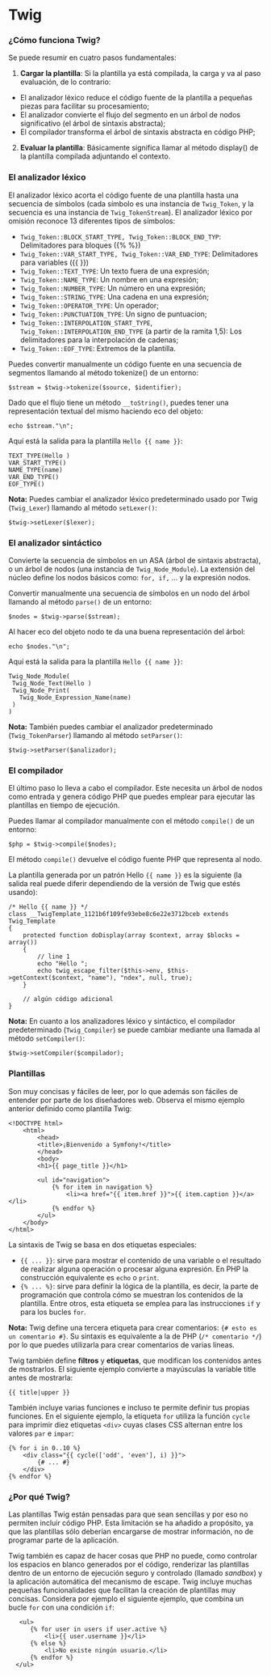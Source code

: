 # Twig
























































### ¿Cómo funciona Twig?

Se puede resumir en cuatro pasos fundamentales:

1. **Cargar la plantilla**: Si la plantilla ya está compilada, la carga y va al paso evaluación, de lo contrario:
  * El analizador léxico reduce el código fuente de la plantilla a pequeñas piezas para facilitar su procesamiento;
  * El analizador convierte el flujo del segmento en un árbol de nodos significativo (el árbol de sintaxis        abstracta);
  * El compilador transforma el árbol de sintaxis abstracta en código PHP;
2. **Evaluar la plantilla**: Básicamente significa llamar al método display() de la plantilla compilada adjuntando el contexto.

### El analizador léxico

El analizador léxico acorta el código fuente de una plantilla hasta una secuencia de símbolos (cada símbolo es una instancia de `Twig_Token`, y la secuencia es una instancia de `Twig_TokenStream`). El analizador léxico por omisión reconoce 13 diferentes tipos de símbolos:

* `Twig_Token::BLOCK_START_TYPE, Twig_Token::BLOCK_END_TYP`: Delimitadores para bloques ({% %})
* `Twig_Token::VAR_START_TYPE, Twig_Token::VAR_END_TYPE`: Delimitadores para variables ({{ }})
* `Twig_Token::TEXT_TYPE`: Un texto fuera de una expresión;
* `Twig_Token::NAME_TYPE`: Un nombre en una expresión;
* `Twig_Token::NUMBER_TYPE`: Un número en una expresión;
* `Twig_Token::STRING_TYPE`: Una cadena en una expresión;
* `Twig_Token::OPERATOR_TYPE`: Un operador;
* `Twig_Token::PUNCTUATION_TYPE`: Un signo de puntuacion;
* `Twig_Token::INTERPOLATION_START_TYPE`, `Twig_Token::INTERPOLATION_END_TYPE` (a partir de la ramita 1,5):
  Los delimitadores para la interpolación de cadenas;
* `Twig_Token::EOF_TYPE`: Extremos de la plantilla.

Puedes convertir manualmente un código fuente en una secuencia de segmentos llamando al método tokenize() de un entorno:
```
$stream = $twig->tokenize($source, $identifier);
```
Dado que el flujo tiene un método `__toString()`, puedes tener una representación textual del mismo haciendo eco del objeto:
```
echo $stream."\n";
```
Aquí está la salida para la plantilla `Hello {{ name }}`:
```
TEXT_TYPE(Hello )
VAR_START_TYPE()
NAME_TYPE(name)
VAR_END_TYPE()
EOF_TYPE()
```
**Nota:**
Puedes cambiar el analizador léxico predeterminado usado por Twig (`Twig_Lexer`) llamando al método `setLexer()`:
```
$twig->setLexer($lexer);
```

### El analizador sintáctico

Convierte la secuencia de símbolos en un ASA (árbol de sintaxis abstracta), o un árbol de nodos (una instancia de `Twig_Node_Module`). La extensión del núcleo define los nodos básicos como: `for, if,` ... y la expresión nodos.

 Convertir manualmente una secuencia de símbolos en un nodo del árbol llamando al método `parse()` de un entorno:
 ```
 $nodes = $twig->parse($stream);
 ```
 Al hacer eco del objeto nodo te da una buena representación del árbol:
 ```
 echo $nodes."\n";
 ```
 Aquí está la salida para la plantilla `Hello {{ name }}`:
 ```
 Twig_Node_Module(
  Twig_Node_Text(Hello )
  Twig_Node_Print(
    Twig_Node_Expression_Name(name)
  )
)
```
**Nota:**
También puedes cambiar el analizador predeterminado (`Twig_TokenParser`) llamando al método `setParser()`:
```
$twig->setParser($analizador);
```

### El compilador

El último paso lo lleva a cabo el compilador. Este necesita un árbol de nodos como entrada y genera código PHP que puedes emplear para ejecutar las plantillas en tiempo de ejecución.

Puedes llamar al compilador manualmente con el método `compile()` de un entorno:
```
$php = $twig->compile($nodes);
```
El método `compile()` devuelve el código fuente PHP que representa al nodo.

La plantilla generada por un patrón Hello `{{ name }}` es la siguiente (la salida real puede diferir dependiendo de la versión de Twig que estés usando):
```
/* Hello {{ name }} */
class __TwigTemplate_1121b6f109fe93ebe8c6e22e3712bceb extends Twig_Template
{
    protected function doDisplay(array $context, array $blocks = array())
    {
        // line 1
        echo "Hello ";
        echo twig_escape_filter($this->env, $this->getContext($context, "name"), "ndex", null, true);
    }

    // algún código adicional
}
```
**Nota:**
En cuanto a los analizadores léxico y sintáctico, el compilador predeterminado (`Twig_Compiler`) se puede cambiar mediante una llamada al método `setCompiler()`:
```
$twig->setCompiler($compilador);
```

### Plantillas 

Son muy concisas y fáciles de leer, por lo que además son fáciles de entender por parte de los diseñadores web. Observa el mismo ejemplo anterior definido como plantilla Twig:
```
<!DOCTYPE html>
    <html>
        <head>
        <title>¡Bienvenido a Symfony!</title>
        </head>
        <body>
        <h1>{{ page_title }}</h1>
 
        <ul id="navigation">
            {% for item in navigation %}
                <li><a href="{{ item.href }}">{{ item.caption }}</a></li>
            {% endfor %}
        </ul>
    </body>
</html>
```
La sintaxis de Twig se basa en dos etiquetas especiales:
* `{{ ... }}`: sirve para mostrar el contenido de una variable o el resultado de realizar alguna operación o procesar alguna expresión. En PHP la construcción equivalente es `echo` o `print`.
* `{% ... %}`: sirve para definir la lógica de la plantilla, es decir, la parte de programación que controla cómo se muestran los contenidos de la plantilla. Entre otros, esta etiqueta se emplea para las instrucciones `if` y para los bucles `for`.

**Nota:**
Twig define una tercera etiqueta para crear comentarios: `{# esto es un comentario #}`. Su sintaxis es equivalente a la de PHP (`/* comentario */`) por lo que puedes utilizarla para crear comentarios de varias líneas.

Twig también define **filtros** y **etiquetas**, que modifican los contenidos antes de mostrarlos. El siguiente ejemplo convierte a mayúsculas la variable title antes de mostrarla:
```
{{ title|upper }}
```
También incluye varias funciones e incluso te permite definir tus propias funciones. En el siguiente ejemplo, la etiqueta `for` utiliza la función `cycle` para imprimir diez etiquetas `<div>` cuyas clases CSS alternan entre los valores `par` e `impar`:
```
{% for i in 0..10 %}
    <div class="{{ cycle(['odd', 'even'], i) }}">
        {# ... #}
    </div>
{% endfor %}
```

### ¿Por qué Twig?

Las plantillas Twig están pensadas para que sean sencillas y por eso no permiten incluir código PHP. Esta limitación se ha añadido a propósito, ya que las plantillas sólo deberían encargarse de mostrar información, no de programar parte de la aplicación.

Twig también es capaz de hacer cosas que PHP no puede, como controlar los espacios en blanco generados por el código, renderizar las plantillas dentro de un entorno de ejecución seguro y controlado (llamado *sandbox*) y la aplicación automática del mecanismo de escape. Twig incluye muchas pequeñas funcionalidades que facilitan la creación de plantillas muy concisas. Considera por ejemplo el siguiente ejemplo, que combina un bucle `for` con una condición `if`:
```
   <ul>
      {% for user in users if user.active %}
          <li>{{ user.username }}</li>
      {% else %}
          <li>No existe ningún usuario.</li>
      {% endfor %}
  </ul>
```
